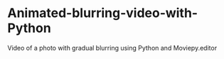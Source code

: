 # Animated-blurring-video-with-Python
Video of a photo with gradual blurring using Python and Moviepy.editor
